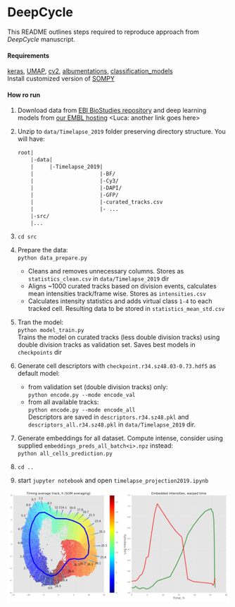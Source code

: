 # DeepCycle

This README outlines steps required to reproduce approach from *DeepCycle* manuscript.

#### Requirements
[keras](https://keras.io), [UMAP](https://github.com/lmcinnes/umap), [cv2](https://pypi.org/project/opencv-python/), [albumentations](https://github.com/albumentations-team/albumentations), [classification_models](https://github.com/qubvel/classification_models)  
Install customized version of [SOMPY](https://github.com/alexander-rakhlin/SOMPY)

#### How ro run
1. Download data from [EBI BioStudies repository](https://www.ebi.ac.uk/biostudies/studies/S-BSST323) and deep learning models from [our EMBL hosting](https://oc.embl.de/index.php/s/aTtsCjYqGuI4cqj)
<Luca: another link goes here>
2. Unzip to `data/Timelapse_2019` folder preserving directory structure. You will have: 
    ```
    root|
        |-data|
        |     |-Timelapse_2019|
        |                     |-BF/
        |                     |-Cy3/
        |                     |-DAPI/
        |                     |-GFP/
        |                     |-curated_tracks.csv
        |                     |- ...
        |-src/
        |...
    ```

3. `cd src`
4. Prepare the data:  
`python data_prepare.py`
    - Cleans and removes unnecessary columns. Stores as `statistics_clean.csv` in `data/Timelapse_2019` dir
    - Aligns ~1000 curated tracks based on division events, calculates mean intensities track/frame wise. Stores as `intensities.csv`  
    - Calculates intensity statistics and adds virtual class `1-4` to each tracked cell. Resulting data to be stored in `statistics_mean_std.csv`
5. Tran the model:  
`python model_train.py`  
Trains the model  on curated tracks (less double division tracks) using double division tracks as validation set. Saves best models in `checkpoints` dir
6. Generate cell descriptors with `checkpoint.r34.sz48.03-0.73.hdf5` as default model:
    - from validation set (double division tracks) only:  
    `python encode.py --mode encode_val`  
    - from all available tracks:  
    `python encode.py --mode encode_all`  
Descriptors are saved in `descriptors.r34.sz48.pkl` and `descriptors_all.r34.sz48.pkl` in `data/Timelapse_2019` dir.    
7. Generate embeddings for all dataset. Compute intense, consider using supplied `embeddings_preds_all_batch<i>.npz` instead:  
`python all_cells_prediction.py`
8. `cd ..`   
9. start `jupyter notebook` and open `timelapse_projection2019.ipynb`  

  
![](./images/SOM.png) 
